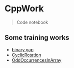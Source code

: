 # CppWork
> Code notebook

## Some training works
- [binary gap](https://github.com/MorganWoods/CppWork/blob/master/binarygap/main.cpp)
- [CyclicRotation](https://github.com/MorganWoods/CppWork/blob/master/CyclicRotation/main.cpp)
- [OddOccurrencesInArray](https://github.com/MorganWoods/CppWork/tree/master/OddOccurrencesInArray)

